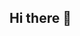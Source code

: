 ## Hi there 👋

<!--
**KAMG2025/KAMG2025** is a ✨ _special_ ✨ repository because its `README.md` (this file) appears on your GitHub profile.

I'm a software engineer (Northeastern CS '92) turned SAHM. Looking to skill up and break back into tech after a long caregiving/volunteering break. So basically a reboot!  

- 🌱 I’m currently learning Github, C#, and .net 
- 💬 Ask me about my resume, or my kids.  
- 📫 How to reach me:  KathrynAMG2025@proton.me
- 😄 Pronouns: she/her
- ⚡ Fun fact: I like to play piano, keyboards, and analog synths.  My software experience specializes in waveform generation.  
-->
